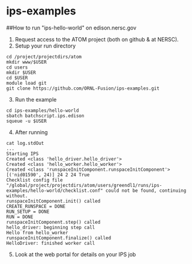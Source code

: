 # ips-examples

##How to run "ips-hello-world" on edison.nersc.gov

1. Request access to the ATOM project (both on github & at NERSC).
2. Setup your run directory
  
  ```
  cd /project/projectdirs/atom
  mkdir www/$USER
  cd users
  mkdir $USER
  cd $USER
  module load git
  git clone https://github.com/ORNL-Fusion/ips-examples.git
  ```
  
3. Run the example
  
  ```
  cd ips-examples/hello-world
  sbatch batchscript.ips.edison
  squeue -u $USER
  ```

4. After running

  ```
  cat log.stdOut
  ...
  Starting IPS
  Created <class 'hello_driver.hello_driver'>
  Created <class 'hello_worker.hello_worker'>
  Created <class 'runspaceInitComponent.runspaceInitComponent'>
  [('nid01590', 24)] 24 2 24 True
  Checklist config file "/global/project/projectdirs/atom/users/greendl1/runs/ips-examples/hello-world/checklist.conf" could not be found, continuing without.
  runspaceInitComponent.init() called
  CREATE_RUNSPACE = DONE
  RUN_SETUP = DONE
  RUN = DONE
  runspaceInitComponent.step() called
  hello_driver: beginning step call
  Hello from hello_worker
  runspaceInitComponent.finalize() called
  HelloDriver: finished worker call
  ```

5. Look at the web portal for details on your IPS job 
